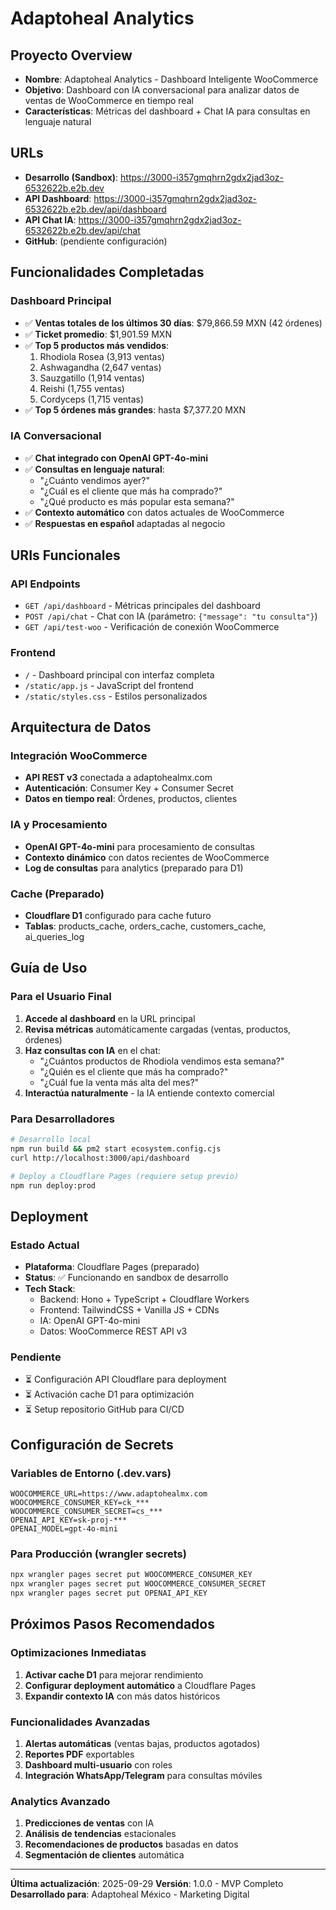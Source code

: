 # Adaptoheal Analytics

## Proyecto Overview
- **Nombre**: Adaptoheal Analytics - Dashboard Inteligente WooCommerce
- **Objetivo**: Dashboard con IA conversacional para analizar datos de ventas de WooCommerce en tiempo real
- **Características**: Métricas del dashboard + Chat IA para consultas en lenguaje natural

## URLs
- **Desarrollo (Sandbox)**: https://3000-i357gmqhrn2gdx2jad3oz-6532622b.e2b.dev
- **API Dashboard**: https://3000-i357gmqhrn2gdx2jad3oz-6532622b.e2b.dev/api/dashboard
- **API Chat IA**: https://3000-i357gmqhrn2gdx2jad3oz-6532622b.e2b.dev/api/chat
- **GitHub**: (pendiente configuración)

## Funcionalidades Completadas

### Dashboard Principal
- ✅ **Ventas totales de los últimos 30 días**: $79,866.59 MXN (42 órdenes)
- ✅ **Ticket promedio**: $1,901.59 MXN
- ✅ **Top 5 productos más vendidos**:
  1. Rhodiola Rosea (3,913 ventas)
  2. Ashwagandha (2,647 ventas)
  3. Sauzgatillo (1,914 ventas)
  4. Reishi (1,755 ventas)
  5. Cordyceps (1,715 ventas)
- ✅ **Top 5 órdenes más grandes**: hasta $7,377.20 MXN

### IA Conversacional
- ✅ **Chat integrado con OpenAI GPT-4o-mini**
- ✅ **Consultas en lenguaje natural**:
  - "¿Cuánto vendimos ayer?"
  - "¿Cuál es el cliente que más ha comprado?"
  - "¿Qué producto es más popular esta semana?"
- ✅ **Contexto automático** con datos actuales de WooCommerce
- ✅ **Respuestas en español** adaptadas al negocio

## URIs Funcionales

### API Endpoints
- `GET /api/dashboard` - Métricas principales del dashboard
- `POST /api/chat` - Chat con IA (parámetro: `{"message": "tu consulta"}`)
- `GET /api/test-woo` - Verificación de conexión WooCommerce

### Frontend
- `/` - Dashboard principal con interfaz completa
- `/static/app.js` - JavaScript del frontend
- `/static/styles.css` - Estilos personalizados

## Arquitectura de Datos

### Integración WooCommerce
- **API REST v3** conectada a adaptohealmx.com
- **Autenticación**: Consumer Key + Consumer Secret
- **Datos en tiempo real**: Órdenes, productos, clientes

### IA y Procesamiento
- **OpenAI GPT-4o-mini** para procesamiento de consultas
- **Contexto dinámico** con datos recientes de WooCommerce
- **Log de consultas** para analytics (preparado para D1)

### Cache (Preparado)
- **Cloudflare D1** configurado para cache futuro
- **Tablas**: products_cache, orders_cache, customers_cache, ai_queries_log

## Guía de Uso

### Para el Usuario Final
1. **Accede al dashboard** en la URL principal
2. **Revisa métricas** automáticamente cargadas (ventas, productos, órdenes)
3. **Haz consultas con IA** en el chat:
   - "¿Cuántos productos de Rhodiola vendimos esta semana?"
   - "¿Quién es el cliente que más ha comprado?"
   - "¿Cuál fue la venta más alta del mes?"
4. **Interactúa naturalmente** - la IA entiende contexto comercial

### Para Desarrolladores
```bash
# Desarrollo local
npm run build && pm2 start ecosystem.config.cjs
curl http://localhost:3000/api/dashboard

# Deploy a Cloudflare Pages (requiere setup previo)
npm run deploy:prod
```

## Deployment

### Estado Actual
- **Plataforma**: Cloudflare Pages (preparado)
- **Status**: ✅ Funcionando en sandbox de desarrollo
- **Tech Stack**: 
  - Backend: Hono + TypeScript + Cloudflare Workers
  - Frontend: TailwindCSS + Vanilla JS + CDNs
  - IA: OpenAI GPT-4o-mini
  - Datos: WooCommerce REST API v3

### Pendiente
- ⏳ Configuración API Cloudflare para deployment
- ⏳ Activación cache D1 para optimización
- ⏳ Setup repositorio GitHub para CI/CD

## Configuración de Secrets

### Variables de Entorno (.dev.vars)
```
WOOCOMMERCE_URL=https://www.adaptohealmx.com
WOOCOMMERCE_CONSUMER_KEY=ck_***
WOOCOMMERCE_CONSUMER_SECRET=cs_***
OPENAI_API_KEY=sk-proj-***
OPENAI_MODEL=gpt-4o-mini
```

### Para Producción (wrangler secrets)
```bash
npx wrangler pages secret put WOOCOMMERCE_CONSUMER_KEY
npx wrangler pages secret put WOOCOMMERCE_CONSUMER_SECRET  
npx wrangler pages secret put OPENAI_API_KEY
```

## Próximos Pasos Recomendados

### Optimizaciones Inmediatas
1. **Activar cache D1** para mejorar rendimiento
2. **Configurar deployment automático** a Cloudflare Pages
3. **Expandir contexto IA** con más datos históricos

### Funcionalidades Avanzadas
1. **Alertas automáticas** (ventas bajas, productos agotados)
2. **Reportes PDF** exportables
3. **Dashboard multi-usuario** con roles
4. **Integración WhatsApp/Telegram** para consultas móviles

### Analytics Avanzado
1. **Predicciones de ventas** con IA
2. **Análisis de tendencias** estacionales
3. **Recomendaciones de productos** basadas en datos
4. **Segmentación de clientes** automática

---

**Última actualización**: 2025-09-29
**Versión**: 1.0.0 - MVP Completo
**Desarrollado para**: Adaptoheal México - Marketing Digital